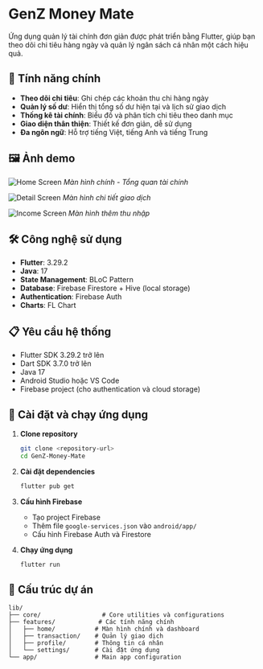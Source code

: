 # GenZ Money Mate

Ứng dụng quản lý tài chính đơn giản được phát triển bằng Flutter, giúp bạn theo dõi chi tiêu hàng ngày và quản lý ngân sách cá nhân một cách hiệu quả.

## 📱 Tính năng chính

- **Theo dõi chi tiêu**: Ghi chép các khoản thu chi hàng ngày
- **Quản lý số dư**: Hiển thị tổng số dư hiện tại và lịch sử giao dịch
- **Thống kê tài chính**: Biểu đồ và phân tích chi tiêu theo danh mục
- **Giao diện thân thiện**: Thiết kế đơn giản, dễ sử dụng
- **Đa ngôn ngữ**: Hỗ trợ tiếng Việt, tiếng Anh và tiếng Trung

## 🖼️ Ảnh demo

![Home Screen](image/home.jpg)
*Màn hình chính - Tổng quan tài chính*

![Detail Screen](image/detail.jpg)
*Màn hình chi tiết giao dịch*

![Income Screen](image/income.jpg)
*Màn hình thêm thu nhập*

## 🛠️ Công nghệ sử dụng

- **Flutter**: 3.29.2
- **Java**: 17
- **State Management**: BLoC Pattern
- **Database**: Firebase Firestore + Hive (local storage)
- **Authentication**: Firebase Auth
- **Charts**: FL Chart

## 📋 Yêu cầu hệ thống

- Flutter SDK 3.29.2 trở lên
- Dart SDK 3.7.0 trở lên
- Java 17
- Android Studio hoặc VS Code
- Firebase project (cho authentication và cloud storage)

## 🚀 Cài đặt và chạy ứng dụng

1. **Clone repository**
   ```bash
   git clone <repository-url>
   cd GenZ-Money-Mate
   ```

2. **Cài đặt dependencies**
   ```bash
   flutter pub get
   ```

3. **Cấu hình Firebase**
   - Tạo project Firebase
   - Thêm file `google-services.json` vào `android/app/`
   - Cấu hình Firebase Auth và Firestore

4. **Chạy ứng dụng**
   ```bash
   flutter run
   ```

## 📁 Cấu trúc dự án

```
lib/
├── core/                 # Core utilities và configurations
├── features/            # Các tính năng chính
│   ├── home/           # Màn hình chính và dashboard
│   ├── transaction/    # Quản lý giao dịch
│   ├── profile/        # Thông tin cá nhân
│   └── settings/       # Cài đặt ứng dụng
└── app/                # Main app configuration
```